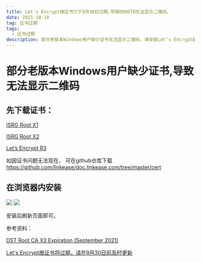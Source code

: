 ```yaml
---
title: Let's Encrypt根证书已于9月30日过期,导致DDNSTO无法显示二维码。
date: 2021-10-18
tag: 证书过期
tags: 
  - 证书过期
description: 部分老版本Windows用户缺少证书无法显示二维码，请安装Let’s Encrypt最新证书 
---
```


# 部分老版本Windows用户缺少证书,导致无法显示二维码

## 先下载证书：
[ISRG Root X1](https://letsencrypt.org/certs/isrgrootx1.pem)

[ISRG Root X2](https://letsencrypt.org/certs/isrg-root-x2.pem)

[Let’s Encrypt R3](https://letsencrypt.org/certs/lets-encrypt-r3.pem)
 
如因证书问题无法现在， 可在github仓库下载
https://github.com/linkease/doc.linkease.com/tree/master/cert 

## 在浏览器内安装
![](/assets/posts/install-cert1.jpg)
![](/assets/posts/install-cert2.png)


安装后刷新页面即可。

参考资料：

[DST Root CA X3 Expiration (September 2021)](https://letsencrypt.org/zh-cn/docs/dst-root-ca-x3-expiration-september-2021/)

[Let's Encrypt根证书将过期，请在9月30日前及时更新](https://www.163.com/dy/article/GL2TBL7205527E9J.html)